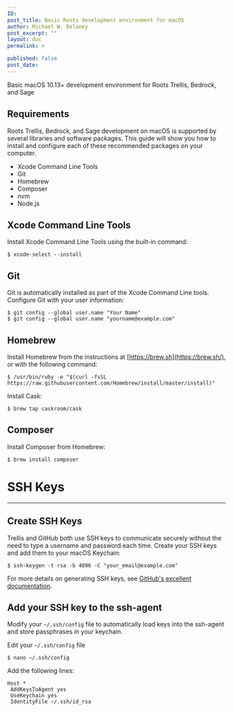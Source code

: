```yaml
---
ID:
post_title: Basic Roots development environment for macOS
author: Michael W. Delaney
post_excerpt: ""
layout: doc
permalink: >

published: false
post_date:
---
```


Basic macOS 10.13+ development environment for Roots Trellis, Bedrock, and Sage

## Requirements

Roots Trellis, Bedrock, and Sage development on macOS is supported by several libraries and software packages. This guide will show you how to install and configure each of these recommended packages on your computer.

- Xcode Command Line Tools
- Git
- Homebrew
- Composer
- nvm
- Node.js

## Xcode Command Line Tools

Install Xcode Command Line Tools using the built-in command:

    $ xcode-select --install

## Git

Git is automatically installed as part of the Xcode Command Line tools. Configure Git with your user information:

    $ git config --global user.name "Your Name"
    $ git config --global user.name "yourname@example.com"

## Homebrew

Install Homebrew from the instructions at [https://brew.sh](https://brew.sh/), or with the following command:

    $ /usr/bin/ruby -e "$(curl -fsSL https://raw.githubusercontent.com/Homebrew/install/master/install)"

Install Cask:

    $ brew tap caskroom/cask

## Composer

Install Composer from Homebrew:

    $ brew install composer

# SSH Keys

---

## Create SSH Keys

Trellis and GitHub both use SSH keys to communicate securely without the need to type a username and password each time. Create your SSH keys and add them to your macOS Keychain:

    $ ssh-keygen -t rsa -b 4096 -C "your_email@example.com"

For more details on generating SSH keys, see [GitHub's excellent documentation](https://help.github.com/articles/generating-a-new-ssh-key-and-adding-it-to-the-ssh-agent/).

## Add your SSH key to the ssh-agent

Modify your `~/.ssh/config` file to automatically load keys into the ssh-agent and store passphrases in your keychain.

Edit your `~/.ssh/config` file

    $ nano ~/.ssh/config

Add the following lines:

    Host *
     AddKeysToAgent yes
     UseKeychain yes
     IdentityFile ~/.ssh/id_rsa
